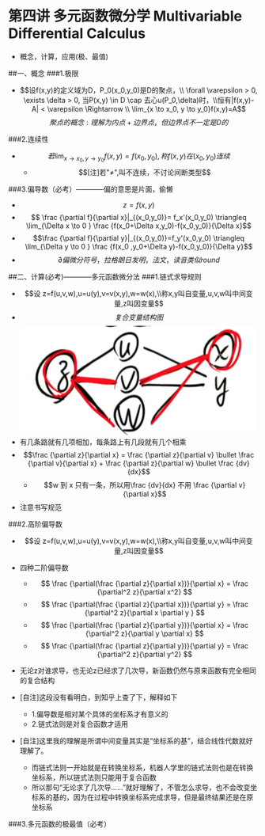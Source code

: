 # 第四讲 多元函数微分学 Multivariable Differential Calculus
* 概念，计算，应用(极、最值) 

##一、概念
###1.极限
* $$设f(x,y)的定义域为D，P_0(x_0,y_0)是D的聚点，\\ \forall \varepsilon > 0, \exists \delta > 0, 当P(x,y) \in D \cap 去心u(P_0,\delta)时，\\恒有|f(x,y)-A| < \varepsilon \Rightarrow \\ \lim_{x \to x_0, y \to y_0}f(x,y)=A$$ 
    $$聚点的概念:理解为内点+边界点，但边界点不一定是D的$$

###2.连续性
* $$若\lim_{x \to x_0, y \to y_0}f(x,y)=f(x_0,y_0),称f(x,y)在(x_0,y_0)连续$$
    * $$[注]若"≠",叫不连续，不讨论间断类型$$
    
###3.偏导数（必考）————偏的意思是片面，偷懒
* $$z=f(x,y)$$
* $$ \frac {\partial f}{\partial x}|_{(x_0,y_0)}= f_x'(x_0,y_0) \triangleq \lim_{\Delta x \to 0  } \frac {f(x_0+\Delta x,y_0)-f(x_0,y_0)}{\Delta x}$$
* $$\frac {\partial f}{\partial y}|_{(x_0,y_0)}=f_y'(x_0,y_0) \triangleq \lim_{\Delta y \to 0  } \frac {f(x_0 ,y_0+\Delta y)-f(x_0,y_0)}{\Delta y}$$
* $$ \partial  偏微分符号，拉格朗日发明，法文，读音类似round$$

##二、计算(必考)————多元函数微分法
###1.链式求导规则 
* $$设 z=f(u,v,w),u=u(y),v=v(x,y),w=w(x),\\称x,y叫自变量,u,v,w叫中间变量,z叫因变量$$
* $$复合变量结构图$$
![复合变量结构图](./img/mvdc1.png)
* 有几条路就有几项相加，每条路上有几段就有几个相乘
* $$\frac {\partial z}{\partial x} = \frac {\partial z}{\partial v} \bullet \frac {\partial v}{\partial x} + \frac {\partial z}{\partial w} \bullet \frac {dv}{dx}$$
    * $$w 到 x 只有一条，所以用\frac {dv}{dx} 不用 \frac {\partial v}{\partial x}$$
* 注意书写规范

###2.高阶偏导数
* $$设 z=f(u,v,w),u=u(y),v=v(x,y),w=w(x),\\称x,y叫自变量,u,v,w叫中间变量,z叫因变量$$
* 四种二阶偏导数
    * $$ \frac {\partial(\frac {\partial z}{\partial x})}{\partial x} = \frac {\partial^2 z}{\partial x^2} $$
    * $$ \frac {\partial(\frac {\partial z}{\partial x})}{\partial y} = \frac {\partial^2 z}{\partial x \partial y } $$
    * $$ \frac {\partial(\frac {\partial z}{\partial y})}{\partial x} = \frac {\partial^2 z}{\partial y \partial x} $$
    * $$ \frac {\partial(\frac {\partial z}{\partial y})}{\partial y} = \frac {\partial^2 z}{\partial y^2} $$
* 无论z对谁求导，也无论z已经求了几次导，新函数仍然与原来函数有完全相同的复合结构

* [自注]这段没有看明白，到知乎上查了下，解释如下
    * 1.偏导数是相对某个具体的坐标系才有意义的
    * 2.链式法则是对复合函数才适用  
* [自注]这里我的理解是所谓中间变量其实是“坐标系的基”，结合线性代数就好理解了。
    * 而链式法则一开始就是在转换坐标系，机器人学里的链式法则也是在转换坐标系，所以链式法则只能用于复合函数
    * 所以那句“无论求了几次导……”就好理解了，不管怎么求导，也不会改变坐标系的基的，因为在过程中转换坐标系完成求导，但是最终结果还是在原坐标系

###3.多元函数的极最值（必考）